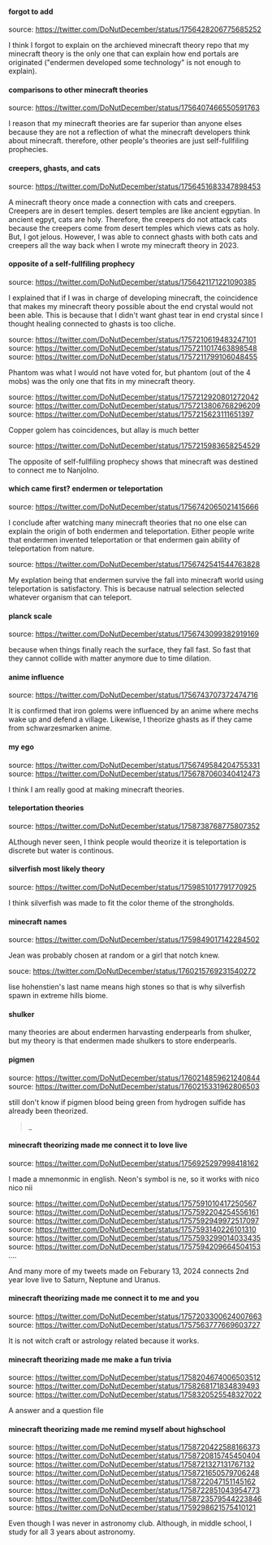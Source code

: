 #### forgot to add 

source: https://twitter.com/DoNutDecember/status/1756428206775685252

I think I forgot to explain on the archieved minecraft theory repo that my minecraft theory is the only one that can explain how end portals are originated ("endermen developed some technology" is not enough to explain). 

#### comparisons to other minecraft theories

source: https://twitter.com/DoNutDecember/status/1756407466550591763

I reason that my minecraft theories are far superior than anyone elses because they are not a reflection of what the minecraft developers think about minecraft. therefore, other people's theories are just self-fullfiling prophecies.

#### creepers, ghasts, and cats

source: https://twitter.com/DoNutDecember/status/1756451683347898453

A minecraft theory once made a connection with cats and creepers. Creepers are in desert temples. desert temples are like ancient egpytian. In ancient egpyt, cats are holy. Therefore, the creepers do not attack cats because the creepers come from desert temples which views cats as holy. But, I got jelous. However, I was able to connect ghasts with both cats and creepers all the way back when I wrote my minecraft theory in 2023.

#### opposite of a self-fullfiling prophecy

source: https://twitter.com/DoNutDecember/status/1756421171221090385

I explained that if I was in charge of developing minecraft, the coincidence that makes my minecraft theory possible about the end crystal would not been able. This is because that I didn't want ghast tear in end crystal since I thought healing connected to ghasts is too cliche.

source: https://twitter.com/DoNutDecember/status/1757210619483247101
source: https://twitter.com/DoNutDecember/status/1757211017463898548
source: https://twitter.com/DoNutDecember/status/1757211799106048455

Phantom was what I would not have voted for, but phantom (out of the 4 mobs) was the only one that fits in my minecraft theory.

source: https://twitter.com/DoNutDecember/status/1757212920801272042
source: https://twitter.com/DoNutDecember/status/1757213806768296209
source: https://twitter.com/DoNutDecember/status/1757215623111651397

Copper golem has coincidences, but allay is much better

source: https://twitter.com/DoNutDecember/status/1757215983658254529

The opposite of self-fullfiling prophecy shows that minecraft was destined to connect me to Nanjolno.

#### which came first? endermen or teleportation

source: https://twitter.com/DoNutDecember/status/1756742065021415666

I conclude after watching many minecraft theories that no one else can explain the origin of both endermen and teleportation. Either people write that endermen invented teleportation or that endermen gain ability of teleportation from nature. 

source: https://twitter.com/DoNutDecember/status/1756742541544763828

My explation being that endermen survive the fall into minecraft world using teleportation  is satisfactory. This is because natrual selection selected whatever organism that can teleport. 



#### planck scale 

source: https://twitter.com/DoNutDecember/status/1756743099382919169

because when things finally reach the surface, they fall fast. So fast that they cannot collide with matter anymore due to time dilation.

#### anime influence

source: https://twitter.com/DoNutDecember/status/1756743707372474716

It is confirmed that iron golems were influenced by an anime where mechs wake up and defend a village. Likewise, I theorize ghasts as if they came from schwarzesmarken anime.

#### my ego

source: https://twitter.com/DoNutDecember/status/1756749584204755331
source: https://twitter.com/DoNutDecember/status/1756787060340412473

I think I am really good at making minecraft theories.


#### teleportation theories

source: https://twitter.com/DoNutDecember/status/1758738768775807352

ALthough never seen, I think people would theorize it is teleportation is discrete but water is continous.


#### silverfish most likely theory

source: https://twitter.com/DoNutDecember/status/1759851017791770925

I think silverfish was made to fit the color theme of the strongholds.



#### minecraft names

source: https://twitter.com/DoNutDecember/status/1759849017142284502

Jean was probably chosen at random or a girl that notch knew. 

souce: https://twitter.com/DoNutDecember/status/1760215769231540272

lise hohenstien's last name means high stones so that is why silverfish spawn in extreme hills biome.


#### shulker

many theories are about endermen harvasting enderpearls from shulker, but my theory is that endermen made shulkers to store enderpearls.




#### pigmen

source: https://twitter.com/DoNutDecember/status/1760214859621240844
source: https://twitter.com/DoNutDecember/status/1760215331962806503

still don't know if pigmen blood being green from hydrogen sulfide has already been theorized.

















>_





#### minecraft theorizing made me connect it to love live

source: https://twitter.com/DoNutDecember/status/1756925297998418162

I made a mnemonmic in english. Neon's symbol is ne, so it works with nico nico nii

source: https://twitter.com/DoNutDecember/status/1757591010417250567
source: https://twitter.com/DoNutDecember/status/1757592204254556161
source: https://twitter.com/DoNutDecember/status/1757592949972517097
source: https://twitter.com/DoNutDecember/status/1757593140226101310
source: https://twitter.com/DoNutDecember/status/1757593299014033435
source: https://twitter.com/DoNutDecember/status/1757594209664504153
....

And many more of my tweets made on Feburary 13, 2024 connects 2nd year love live to Saturn, Neptune and Uranus.

#### minecraft theorizing made me connect it to me and you

source: https://twitter.com/DoNutDecember/status/1757203300624007663
source: https://twitter.com/DoNutDecember/status/1757563777669603727

It is not witch craft or astrology related because it works.

#### minecraft theorizing made me make a fun trivia

source: https://twitter.com/DoNutDecember/status/1758204674006503512
source: https://twitter.com/DoNutDecember/status/1758268171834839493
source: https://twitter.com/DoNutDecember/status/1758320525548327022

A answer and a question file

#### minecraft theorizing made me remind myself about highschool

source: https://twitter.com/DoNutDecember/status/1758720422588166373
source: https://twitter.com/DoNutDecember/status/1758720815745450404
source: https://twitter.com/DoNutDecember/status/1758721327131767132
source: https://twitter.com/DoNutDecember/status/1758721650579706248
source: https://twitter.com/DoNutDecember/status/1758722047151145162
source: https://twitter.com/DoNutDecember/status/1758722851043954773
source: https://twitter.com/DoNutDecember/status/1758723579544223846
source: https://twitter.com/DoNutDecember/status/1759298621575410121

Even though I was never in astronomy club. Although, in middle school, I study for all 3 years about astronomy.






